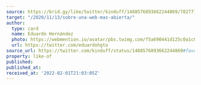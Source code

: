 ```yaml
---
source: https://brid.gy/like/twitter/kinduff/1488576893662244869/782771502634590209
target: "/2020/11/13/sobre-una-web-mas-abierta/"
author:
  type: card
  name: Eduardo Hernández
  photo: https://webmention.io/avatar/pbs.twimg.com/f5a690441d125c0a1c0e49fb01e1c3b2ecc7ababb0ff4bfeb55eb98f34fcb690.jpg
  url: https://twitter.com/eduardohgto
source_url: https://twitter.com/kinduff/status/1488576893662244869#favorited-by-782771502634590209
property: like-of
published: 
published_at: 
received_at: '2022-02-01T21:03:05Z'
---
```


